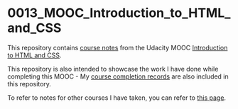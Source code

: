 # 0013_MOOC_Introduction_to_HTML_and_CSS

This repository contains [course notes](Course_Notes.md) from the Udacity MOOC [Introduction to HTML and CSS](https://www.udacity.com/course/intro-to-html-and-css--ud304).

This repository is also intended to showcase the work I have done while completing this MOOC - My [course completion records](Course_Completion.md) are also included in this repository.

To refer to notes for other courses I have taken, you can refer to [this page](https://github.com/mariocpinto/0000_Lists/blob/master/MOOCs_and_Tutorials.md).
